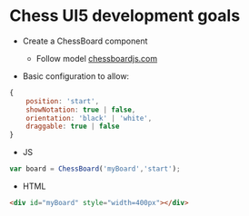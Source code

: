 # Chess UI5 development goals

- Create a ChessBoard component
    - Follow model [chessboardjs.com](https://chessboardjs.com)

- Basic configuration to allow:
```javascript
{
    position: 'start',
    showNotation: true | false,
    orientation: 'black' | 'white',
    draggable: true | false
}
```
- JS
```javascript
var board = ChessBoard('myBoard','start');
```
- HTML
```HTML
<div id="myBoard" style="width=400px"></div>
```



